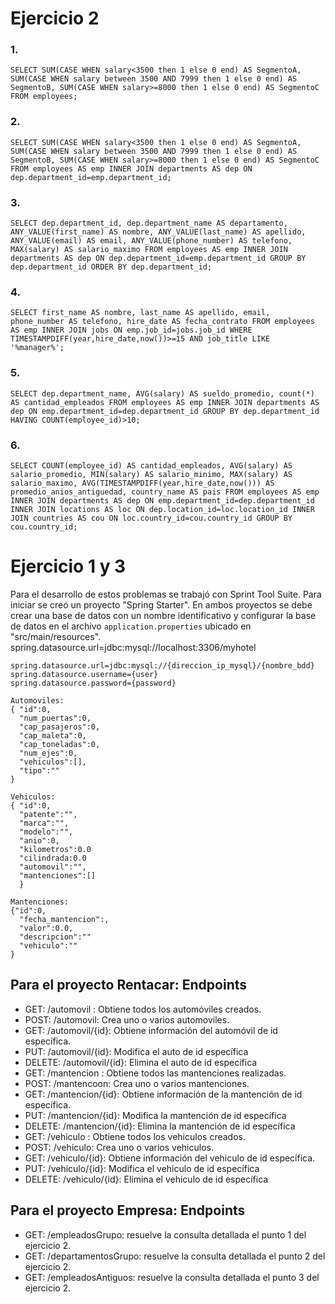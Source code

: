 # Ejercicio 2

### 1. 
```SELECT SUM(CASE WHEN salary<3500 then 1 else 0 end) AS SegmentoA, SUM(CASE WHEN salary between 3500 AND 7999 then 1 else 0 end) AS SegmentoB, SUM(CASE WHEN salary>=8000 then 1 else 0 end) AS SegmentoC FROM employees;```
### 2. 
```SELECT SUM(CASE WHEN salary<3500 then 1 else 0 end) AS SegmentoA, SUM(CASE WHEN salary between 3500 AND 7999 then 1 else 0 end) AS SegmentoB, SUM(CASE WHEN salary>=8000 then 1 else 0 end) AS SegmentoC FROM employees AS emp INNER JOIN departments AS dep ON dep.department_id=emp.department_id;```
### 3. 
```SELECT dep.department_id, dep.department_name AS departamento, ANY_VALUE(first_name) AS nombre, ANY_VALUE(last_name) AS apellido, ANY_VALUE(email) AS email, ANY_VALUE(phone_number) AS telefono, MAX(salary) AS salario_maximo FROM employees AS emp INNER JOIN departments AS dep ON dep.department_id=emp.department_id GROUP BY dep.department_id ORDER BY dep.department_id;```
### 4. 
```SELECT first_name AS nombre, last_name AS apellido, email, phone_number AS telefono, hire_date AS fecha_contrato FROM employees AS emp INNER JOIN jobs ON emp.job_id=jobs.job_id WHERE TIMESTAMPDIFF(year,hire_date,now())>=15 AND job_title LIKE '%manager%';```
### 5. 
```SELECT dep.department_name, AVG(salary) AS sueldo_promedio, count(*) AS cantidad_empleados FROM employees AS emp INNER JOIN departments AS dep ON emp.department_id=dep.department_id GROUP BY dep.department_id HAVING COUNT(employee_id)>10; ```
### 6. 
```SELECT COUNT(employee_id) AS cantidad_empleados, AVG(salary) AS salario_promedio, MIN(salary) AS salario_minimo, MAX(salary) AS salario_maximo, AVG(TIMESTAMPDIFF(year,hire_date,now())) AS promedio_anios_antiguedad, country_name AS pais FROM employees AS emp INNER JOIN departments AS dep ON emp.department_id=dep.department_id INNER JOIN locations AS loc ON dep.location_id=loc.location_id INNER JOIN countries AS cou ON loc.country_id=cou.country_id GROUP BY cou.country_id;```

# Ejercicio 1 y 3

Para el desarrollo de estos problemas se trabajó con Sprint Tool Suite. Para iniciar se creó un proyecto "Spring Starter".
En ambos proyectos se debe crear una base de datos con un nombre identificativo y configurar la base de datos en el archivo ```application.properties``` ubicado en "src/main/resources". spring.datasource.url=jdbc:mysql://localhost:3306/myhotel


```
spring.datasource.url=jdbc:mysql://{direccion_ip_mysql}/{nombre_bdd}
spring.datasource.username={user}
spring.datasource.password={password}
```

```
Automoviles: 
{ "id":0,
  "num_puertas":0,
  "cap_pasajeros":0,
  "cap_maleta":0,
  "cap_toneladas":0,
  "num_ejes":0,
  "vehiculos":[],
  "tipo":""
}

Vehiculos:
{ "id":0,
  "patente":"",
  "marca":"",
  "modelo":"",
  "anio":0,
  "kilometros":0.0
  "cilindrada:0.0
  "automovil":"",
  "mantenciones":[]
  }
  
Mantenciones:
{"id":0,
  "fecha_mantencion":,
  "valor":0.0,
  "descripcion":""
  "vehiculo":""
}
```
## Para el proyecto Rentacar: Endpoints

* GET: /automovil : Obtiene todos los automóviles creados.
* POST: /automovil: Crea uno o varios automoviles.
* GET: /automovil/{id}: Obtiene información del automóvil de id específica.
* PUT: /automovil/{id}: Modifica el auto de id específica
* DELETE: /automovil/{id}: Elimina el auto de id específica
* GET: /mantencion : Obtiene todos las mantenciones realizadas.
* POST: /mantencoon: Crea uno o varios mantenciones.
* GET: /mantencion/{id}: Obtiene información de la mantención de id específica.
* PUT: /mantencion/{id}: Modifica la mantención de id específica
* DELETE: /mantencion/{id}: Elimina la mantención de id específica
* GET: /vehiculo : Obtiene todos los vehiculos creados.
* POST: /vehiculo: Crea uno o varios vehiculos.
* GET: /vehiculo/{id}: Obtiene información del vehiculo de id específica.
* PUT: /vehiculo/{id}: Modifica el vehiculo de id específica
* DELETE: /vehiculo/{id}: Elimina el vehiculo de id específica

## Para el proyecto Empresa: Endpoints

* GET: /empleadosGrupo: resuelve la consulta detallada el punto 1 del ejercicio 2.
* GET: /departamentosGrupo: resuelve la consulta detallada el punto 2 del ejercicio 2.
* GET: /empleadosAntiguos: resuelve la consulta detallada el punto 3 del ejercicio 2.
